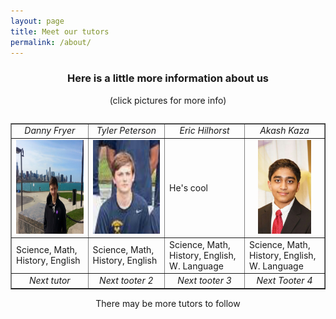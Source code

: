 ```yaml
---
layout: page
title: Meet our tutors 
permalink: /about/
---
```


<h3 align="center">Here is a little more information about us</h3>
<p align="center">(click pictures for more info)</p>

<table align="center">

<table width="60%" border="1" cellpadding="6px" align="center">
  <tr>
    <td width="15%" align="center"><i>Danny Fryer</i></td>
    <td width="15%" align="center"><i>Tyler Peterson</i></td>
    <td width="15%" align="center"><i>Eric Hilhorst</i></td>
    <td width="15%" align="center"><i>Akash Kaza</i></td>
  </tr>
<!--Second Row-->
<!--Danny's column-->
  <tr>
    <td align="center">
    <a href="{{ "/nav-bar/tutor-profiles/Danny.html" | prepend: site.baseurl }}"><img src="https://github.com/pepe454/pepe454.github.io/blob/master/nav-bar/tutor-profiles/tutor-pictures/Danny.jpg?raw=true" height="150px">
    </a>
    </td>
<!--Tyler's column-->
    <td align="center">
    <a href="{{ "/nav-bar/tutor-profiles/Tyler.html" | prepend: site.baseurl }}"><img
    src="https://github.com/pepe454/pepe454.github.io/blob/master/nav-bar/tutor-profiles/tutor-pictures/Tyla.png?raw=true"
    height="150px">
    </a>
    </td>
<!--Eric's column-->
    <td>
    He's cool
    </td>
<!--Akash's column-->
    <td align="center">
    <a href="{{ "/nav-bar/tutor-profiles/Akash.html" | prepend: site.baseurl }}"><img       src="https://github.com/pepe454/pepe454.github.io/blob/master/nav-bar/tutor-profiles/tutor-pictures/AKash2.JPG?raw=true" height="150px">
    </a>
    </td>
  </tr>
<!--Third Row--.
<!--Danny's column-->
  <tr>
    <td>
    Science, Math, History, English
    </td>
<!--Tyler's column-->
    <td>
    Science, Math, History, English
    </td>
<!--Eric's column-->
    <td>
    Science, Math, History, English, W. Language
    </td>
<!--Akash's column-->
    <td>
    Science, Math, History, English, W. Language
    </td>
  </tr>
<!--Fourth Row-->
<!--Danny's column-->
  <tr>
    <td width="15%" align="center"><i>Next tutor</i></td>
    <td width="15%" align="center"><i>Next tooter 2</i></td>
    <td width="15%" align="center"><i>Next tooter 3</i></td>
    <td width="15%" align="center"><i>Next Tooter 4</i></td>
  </tr>
</table>

<p align="center">There may be more tutors to follow</p>



